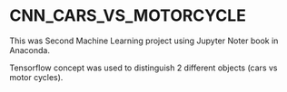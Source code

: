 # CNN_CARS_VS_MOTORCYCLE

This was Second Machine Learning project using Jupyter Noter book in Anaconda.

Tensorflow concept was used to distinguish 2 different objects (cars vs motor cycles).
